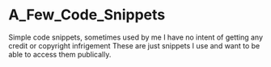 # A_Few_Code_Snippets
Simple code snippets, sometimes used by me
I have no intent of getting any credit
or copyright infrigement
These are just snippets I use and want to be
able to access them publically.
